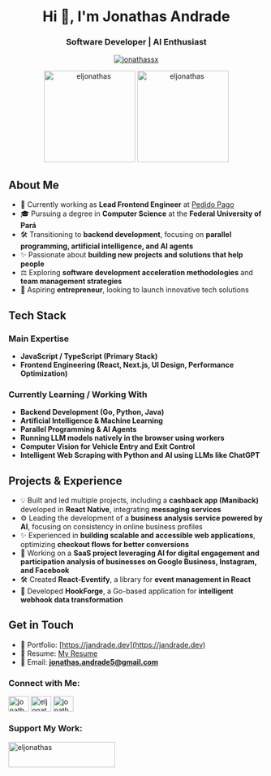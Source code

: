 <h1 align="center">Hi 👋, I'm Jonathas Andrade</h1>
<h3 align="center">Software Developer | AI Enthusiast</h3>

<p align="center"> <a href="https://twitter.com/jonathassx" target="blank"><img src="https://img.shields.io/twitter/follow/jonathassx?logo=twitter&style=for-the-badge" alt="jonathassx" /></a> </p>

<div align="center">
  <img height="180em" src="https://github-readme-stats.vercel.app/api?username=eljonathas&show_icons=true&theme=dark&locale=en" alt="eljonathas" />
  <img height="180em" src="https://github-readme-stats.vercel.app/api/top-langs?username=eljonathas&show_icons=true&theme=dark&locale=en&layout=compact" alt="eljonathas" />
</div>

## About Me
- 💼 Currently working as **Lead Frontend Engineer** at [Pedido Pago](https://github.com/pedidopago)
- 🎓 Pursuing a degree in **Computer Science** at the **Federal University of Pará**
- 🛠️ Transitioning to **backend development**, focusing on **parallel programming, artificial intelligence, and AI agents**
- ✨ Passionate about **building new projects and solutions that help people**
- ⚖️ Exploring **software development acceleration methodologies** and **team management strategies**
- 💼 Aspiring **entrepreneur**, looking to launch innovative tech solutions

## Tech Stack
### Main Expertise
- **JavaScript / TypeScript (Primary Stack)**
- **Frontend Engineering (React, Next.js, UI Design, Performance Optimization)**

### Currently Learning / Working With
- **Backend Development (Go, Python, Java)**
- **Artificial Intelligence & Machine Learning**
- **Parallel Programming & AI Agents**
- **Running LLM models natively in the browser using workers**
- **Computer Vision for Vehicle Entry and Exit Control**
- **Intelligent Web Scraping with Python and AI using LLMs like ChatGPT**

## Projects & Experience
- 💡 Built and led multiple projects, including a **cashback app (Maniback)** developed in **React Native**, integrating **messaging services**
- ⚙️ Leading the development of a **business analysis service powered by AI**, focusing on consistency in online business profiles
- ✨ Experienced in **building scalable and accessible web applications**, optimizing **checkout flows for better conversions**
- 🏢 Working on a **SaaS project leveraging AI for digital engagement and participation analysis of businesses on Google Business, Instagram, and Facebook**
- 🛠️ Created **React-Eventify**, a library for **event management in React**
- 👾 Developed **HookForge**, a Go-based application for **intelligent webhook data transformation**

## Get in Touch
- 📝 Portfolio: [https://jandrade.dev](https://jandrade.dev)
- 💎 Resume: [My Resume](https://drive.google.com/file/d/1hDUli4rFIuPNGIcW6rBmbQoJPK4JCCev/view)
- 📧 Email: **jonathas.andrade5@gmail.com**

### Connect with Me:
<p align="left">
<a href="https://twitter.com/jonathassx" target="blank"><img align="center" src="https://raw.githubusercontent.com/rahuldkjain/github-profile-readme-generator/master/src/images/icons/Social/twitter.svg" alt="jonathassx" height="30" width="40" /></a>
<a href="https://linkedin.com/in/eljonathas" target="blank"><img align="center" src="https://raw.githubusercontent.com/rahuldkjain/github-profile-readme-generator/master/src/images/icons/Social/linked-in-alt.svg" alt="eljonathas" height="30" width="40" /></a>
<a href="https://instagram.com/jonathassx" target="blank"><img align="center" src="https://raw.githubusercontent.com/rahuldkjain/github-profile-readme-generator/master/src/images/icons/Social/instagram.svg" alt="jonathassx" height="30" width="40" /></a>
</p>

### Support My Work:
<p><a href="https://www.buymeacoffee.com/eljonathas"> <img align="left" src="https://cdn.buymeacoffee.com/buttons/v2/default-yellow.png" height="50" width="210" alt="eljonathas" /></a></p><br><br>
